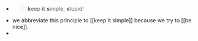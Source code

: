 - > **k**eep **i**t **s**imple, **s**tupid!
- we abbreviate this principle to [[keep it simple]] because we try to [[be nice]].
-